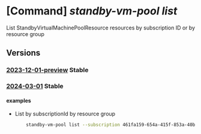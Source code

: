 # [Command] _standby-vm-pool list_

List StandbyVirtualMachinePoolResource resources by subscription ID or by resource group

## Versions

### [2023-12-01-preview](/Resources/mgmt-plane/L3N1YnNjcmlwdGlvbnMve30vcHJvdmlkZXJzL21pY3Jvc29mdC5zdGFuZGJ5cG9vbC9zdGFuZGJ5dmlydHVhbG1hY2hpbmVwb29scw==/2023-12-01-preview.xml) **Stable**

<!-- mgmt-plane /subscriptions/{}/providers/microsoft.standbypool/standbyvirtualmachinepools 2023-12-01-preview -->
<!-- mgmt-plane /subscriptions/{}/resourcegroups/{}/providers/microsoft.standbypool/standbyvirtualmachinepools 2023-12-01-preview -->

### [2024-03-01](/Resources/mgmt-plane/L3N1YnNjcmlwdGlvbnMve30vcHJvdmlkZXJzL21pY3Jvc29mdC5zdGFuZGJ5cG9vbC9zdGFuZGJ5dmlydHVhbG1hY2hpbmVwb29scw==/2024-03-01.xml) **Stable**

<!-- mgmt-plane /subscriptions/{}/providers/microsoft.standbypool/standbyvirtualmachinepools 2024-03-01 -->
<!-- mgmt-plane /subscriptions/{}/resourcegroups/{}/providers/microsoft.standbypool/standbyvirtualmachinepools 2024-03-01 -->

#### examples

- List by subscriptionId by resource group
    ```bash
        standby-vm-pool list --subscription 461fa159-654a-415f-853a-40b801021944 --resource-group myrg
    ```
